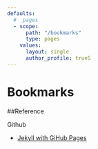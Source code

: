 ```yaml
---
defaults:
  # _pages
  - scope:
      path: "/bookmarks"
      type: pages
    values:
      layout: single
      author_profile: trueS
---
```

# Bookmarks

##Reference

Github
*    [Jekyll with GiHub Pages](http://knightcodes.com/miscellaneous/2016/09/13/fix-github-metadata-error.html)
